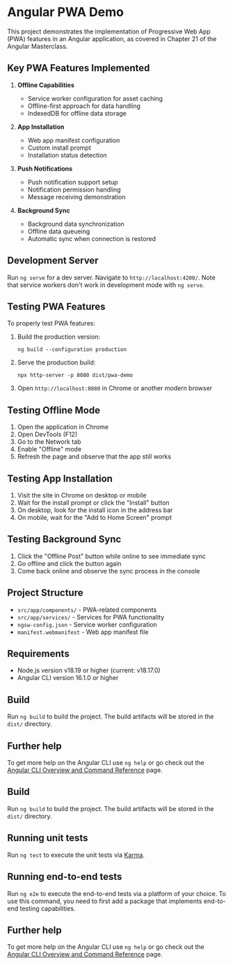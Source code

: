# Angular PWA Demo

This project demonstrates the implementation of Progressive Web App (PWA) features in an Angular application, as covered in Chapter 21 of the Angular Masterclass.

## Key PWA Features Implemented

1. **Offline Capabilities**
   - Service worker configuration for asset caching
   - Offline-first approach for data handling
   - IndexedDB for offline data storage

2. **App Installation**
   - Web app manifest configuration
   - Custom install prompt
   - Installation status detection

3. **Push Notifications**
   - Push notification support setup
   - Notification permission handling
   - Message receiving demonstration

4. **Background Sync**
   - Background data synchronization
   - Offline data queueing
   - Automatic sync when connection is restored

## Development Server

Run `ng serve` for a dev server. Navigate to `http://localhost:4200/`. Note that service workers don't work in development mode with `ng serve`.

## Testing PWA Features

To properly test PWA features:

1. Build the production version:
   ```
   ng build --configuration production
   ```

2. Serve the production build:
   ```
   npx http-server -p 8080 dist/pwa-demo
   ```

3. Open `http://localhost:8080` in Chrome or another modern browser

## Testing Offline Mode

1. Open the application in Chrome
2. Open DevTools (F12)
3. Go to the Network tab
4. Enable "Offline" mode
5. Refresh the page and observe that the app still works

## Testing App Installation

1. Visit the site in Chrome on desktop or mobile
2. Wait for the install prompt or click the "Install" button
3. On desktop, look for the install icon in the address bar
4. On mobile, wait for the "Add to Home Screen" prompt

## Testing Background Sync

1. Click the "Offline Post" button while online to see immediate sync
2. Go offline and click the button again
3. Come back online and observe the sync process in the console

## Project Structure

- `src/app/components/` - PWA-related components
- `src/app/services/` - Services for PWA functionality
- `ngsw-config.json` - Service worker configuration
- `manifest.webmanifest` - Web app manifest file

## Requirements

- Node.js version v18.19 or higher (current: v18.17.0)
- Angular CLI version 16.1.0 or higher

## Build

Run `ng build` to build the project. The build artifacts will be stored in the `dist/` directory.

## Further help

To get more help on the Angular CLI use `ng help` or go check out the [Angular CLI Overview and Command Reference](https://angular.io/cli) page.

## Build

Run `ng build` to build the project. The build artifacts will be stored in the `dist/` directory.

## Running unit tests

Run `ng test` to execute the unit tests via [Karma](https://karma-runner.github.io).

## Running end-to-end tests

Run `ng e2e` to execute the end-to-end tests via a platform of your choice. To use this command, you need to first add a package that implements end-to-end testing capabilities.

## Further help

To get more help on the Angular CLI use `ng help` or go check out the [Angular CLI Overview and Command Reference](https://angular.io/cli) page.
